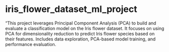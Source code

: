 # iris_flower_dataset_ml_project
“This project leverages Principal Component Analysis (PCA) to build and evaluate a classification model on the Iris flower dataset. It focuses on using PCA for dimensionality reduction to predict Iris flower species based on their features. Includes data exploration, PCA-based model training, and performance evaluation.

